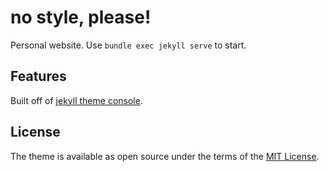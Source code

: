 # no style, please!

Personal website. Use `bundle exec jekyll serve` to start.
## Features

Built off of <a href="https://github.com/b2a3e8/jekyll-theme-console">jekyll theme console</a>.

## License

The theme is available as open source under the terms of the [MIT License](https://opensource.org/licenses/MIT).
